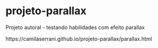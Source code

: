 # projeto-parallax
 Projeto autoral - testando habilidades com efeito parallax

<p>https://camilaserrani.github.io/projeto-parallax/parallax.html</p>